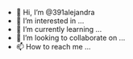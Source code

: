 - 👋 Hi, I’m @391alejandra
- 👀 I’m interested in ...
- 🌱 I’m currently learning ...
- 💞️ I’m looking to collaborate on ...
- 📫 How to reach me ...

<!---
391alejandra/391alejandra is a ✨ special ✨ repository because its `README.md` (this file) appears on your GitHub profile.
You can click the Preview link to take a look at your changes.
--->
